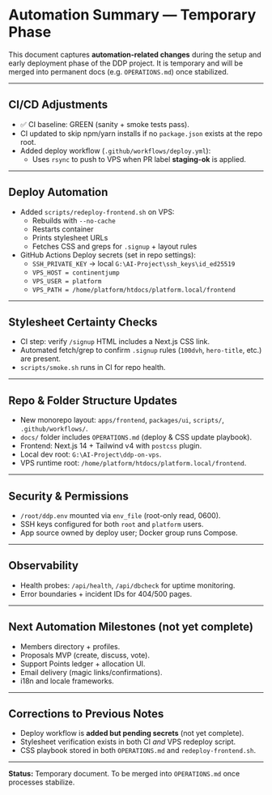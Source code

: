 # Automation Summary — Temporary Phase

This document captures **automation-related changes** during the setup and early deployment
phase of the DDP project. It is temporary and will be merged into permanent docs (e.g. `OPERATIONS.md`)
once stabilized.

---

## CI/CD Adjustments

- ✅ CI baseline: GREEN (sanity + smoke tests pass).
- CI updated to skip npm/yarn installs if no `package.json` exists at the repo root.
- Added deploy workflow (`.github/workflows/deploy.yml`):
  - Uses `rsync` to push to VPS when PR label **staging-ok** is applied.

---

## Deploy Automation

- Added `scripts/redeploy-frontend.sh` on VPS:
  - Rebuilds with `--no-cache`
  - Restarts container
  - Prints stylesheet URLs
  - Fetches CSS and greps for `.signup` + layout rules
- GitHub Actions Deploy secrets (set in repo settings):
  - `SSH_PRIVATE_KEY` → local `G:\AI-Project\ssh_keys\id_ed25519`
  - `VPS_HOST = continentjump`
  - `VPS_USER = platform`
  - `VPS_PATH = /home/platform/htdocs/platform.local/frontend`

---

## Stylesheet Certainty Checks

- CI step: verify `/signup` HTML includes a Next.js CSS link.
- Automated fetch/grep to confirm `.signup` rules (`100dvh`, `hero-title`, etc.) are present.
- `scripts/smoke.sh` runs in CI for repo health.

---

## Repo & Folder Structure Updates

- New monorepo layout: `apps/frontend`, `packages/ui`, `scripts/`, `.github/workflows/`.
- `docs/` folder includes `OPERATIONS.md` (deploy & CSS update playbook).
- Frontend: Next.js 14 + Tailwind v4 with `postcss` plugin.
- Local dev root: `G:\AI-Project\ddp-on-vps`.
- VPS runtime root: `/home/platform/htdocs/platform.local/frontend`.

---

## Security & Permissions

- `/root/ddp.env` mounted via `env_file` (root-only read, 0600).
- SSH keys configured for both `root` and `platform` users.
- App source owned by deploy user; Docker group runs Compose.

---

## Observability

- Health probes: `/api/health`, `/api/dbcheck` for uptime monitoring.
- Error boundaries + incident IDs for 404/500 pages.

---

## Next Automation Milestones (not yet complete)

- Members directory + profiles.
- Proposals MVP (create, discuss, vote).
- Support Points ledger + allocation UI.
- Email delivery (magic links/confirmations).
- i18n and locale frameworks.

---

## Corrections to Previous Notes

- Deploy workflow is **added but pending secrets** (not yet complete).
- Stylesheet verification exists in both CI *and* VPS redeploy script.
- CSS playbook stored in both `OPERATIONS.md` and `redeploy-frontend.sh`.

---

**Status:** Temporary document. To be merged into `OPERATIONS.md` once processes stabilize.
